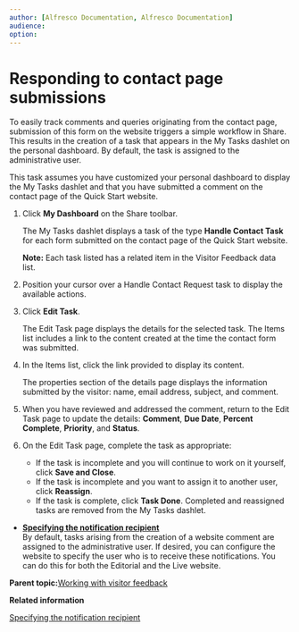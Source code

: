 ```yaml
---
author: [Alfresco Documentation, Alfresco Documentation]
audience: 
option: 
---
```


# Responding to contact page submissions

To easily track comments and queries originating from the contact page, submission of this form on the website triggers a simple workflow in Share. This results in the creation of a task that appears in the My Tasks dashlet on the personal dashboard. By default, the task is assigned to the administrative user.

This task assumes you have customized your personal dashboard to display the My Tasks dashlet and that you have submitted a comment on the contact page of the Quick Start website.

1.  Click **My Dashboard** on the Share toolbar.

    The My Tasks dashlet displays a task of the type **Handle Contact Task** for each form submitted on the contact page of the Quick Start website.

    **Note:** Each task listed has a related item in the Visitor Feedback data list.

2.  Position your cursor over a Handle Contact Request task to display the available actions.

3.  Click **Edit Task**.

    The Edit Task page displays the details for the selected task. The Items list includes a link to the content created at the time the contact form was submitted.

4.  In the Items list, click the link provided to display its content.

    The properties section of the details page displays the information submitted by the visitor: name, email address, subject, and comment.

5.  When you have reviewed and addressed the comment, return to the Edit Task page to update the details: **Comment**, **Due Date**, **Percent Complete**, **Priority**, and **Status**.

6.  On the Edit Task page, complete the task as appropriate:

    -   If the task is incomplete and you will continue to work on it yourself, click **Save and Close**.
    -   If the task is incomplete and you want to assign it to another user, click **Reassign**.
    -   If the task is complete, click **Task Done**.
    Completed and reassigned tasks are removed from the My Tasks dashlet.


-   **[Specifying the notification recipient](../tasks/qs-contact-configure.md)**  
By default, tasks arising from the creation of a website comment are assigned to the administrative user. If desired, you can configure the website to specify the user who is to receive these notifications. You can do this for both the Editorial and the Live website.

**Parent topic:**[Working with visitor feedback](../concepts/qs-blogs.md)

**Related information**  


[Specifying the notification recipient](qs-contact-configure.md)

